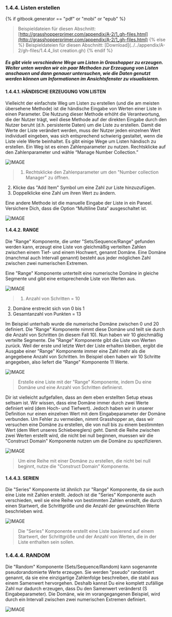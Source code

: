 ### 1.4.4. Listen erstellen
{% if gitbook.generator == "pdf" or "mobi" or "epub" %}
>Beispieldateien für diesen Abschnitt: [http://grasshopperprimer.com/appendix/A-2/1_gh-files.html](http://grasshopperprimer.com/appendix/A-2/1_gh-files.html)
{% else %}
>Beispieldateien für diesen Abschnitt: [Download](../../appendix/A-2/gh-files/1.4.4_list creation.gh)
{% endif %}

##### Es gibt viele verschiedene Wege um Listen in Grasshopper zu erzeugen. Weiter unten werden wir ein paar Methoden zur Erzeugung von Listen anschauen und dann genauer untersuchen, wie die Daten genutzt werden können um Informationen im Ansichtsfenster zu visualisieren.

#### 1.4.4.1. HÄNDISCHE ERZEUGUNG VON LISTEN
Vielleicht der einfachste Weg um Listen zu erstellen (und die am meisten übersehene Methode) ist die händische Eingabe von Werten einer Liste in einen Parameter. Die Nutzung dieser Methode erhöht die Verantwortung, die der Nutzer trägt, weil diese Methode auf der direkten Eingabe durch den Nutzer beruht (d.h. persistente Daten) um die Liste zu erstellen. Damit die Werte der Liste verändert werden, muss der Nutzer jeden einzelnen Wert individuell eingeben, was sich entsprechend schwierig gestaltet, wenn die Liste viele Werte beinhaltet. Es gibt einige Wege um Listen händisch zu erstellen. Ein Weg ist es einen Zahlenparameter zu nutzen. Rechtsklicke auf den Zahlenparameter und wähle “Manage Number Collection.”

![IMAGE](images/1-4-4/1-4-4_001-manual-list-creation.png)
>1. Rechtsklicke den Zahlenparameter um den "Number collection Manager" zu öffnen.
2. Klicke das "Add Item" Symbol um eine Zahl zur Liste hinzuzufügen.
3. Doppelklicke eine Zahl um ihren Wert zu ändern.

Eine andere Methode ist die manuelle Eingabe der Liste in ein Paneel. Versichere Dich, dass die Option “Multiline Data” ausgeschaltet ist.

![IMAGE](images/1-4-4/1-4-4_002-panel.png)

#### 1.4.4.2. RANGE
Die "Range" Komponente, die unter "Sets/Sequence/Range" gefunden werden kann, erzeugt eine Liste von gleichmäßig verteilten Zahlen zwischen einem Tief- und einem Hochwert, genannt Domäne. Eine Domäne (manchmal auch Intervall genannt) besteht aus jeder möglichen Zahl zwischen zwei numerischen Extremen.

Eine "Range" Komponente unterteilt eine numerische Domäne in gleiche Segmente und gibt eine entsprechende Liste von Werten aus.

![IMAGE](images/1-4-4/1-4-4_003-range.png)
>1. Anzahl von Schritten = 10
2. Domäne erstreckt sich von 0 bis 1
3. Gesamtanzahl von Punkten = 13

Im Beispiel unterhalb wurde die numerische Domäne zwischen 0 und 20 definiert. Die  "Range" Komponente nimmt diese Domäne und teilt sie durch die Anzahl von Schritten (in diesem Fall 10). Nun haben wir 10 gleichmäßig verteilte Segmente. Die "Range" Komponente gibt die Liste von Werten zurück. Weil der erste und letzte Wert der Liste erhalten bleiben, ergibt die Ausgabe einer "Range" Komponente immer eine Zahl mehr als die angegebene Anzahl von Schritten. Im Beispiel oben haben wir 10 Schritte angegeben, also liefert die "Range" Komponente 11 Werte.

![IMAGE](images/1-4-4/1-4-4_004-range_2.png)
>Erstelle eine Liste mit der "Range" Komponente, indem Du eine Domäne und eine Anzahl von Schritten definierst.

Dir ist vielleicht aufgefallen, dass an dem eben erstellten Setup etwas seltsam ist. Wir wissen, dass eine Domäne immer durch zwei Werte definiert wird (dem Hoch- und Tiefwert). Jedoch haben wir in unserer Definition nur einen einzelnen Wert mit dem Eingabeparameter der Domäne verbunden. Um Fehler zu vermeiden, nimmt Grasshopper an, dass wir versuchen eine Domäne zu erstellen, die von null bis zu einem bestimmten Wert (dem Wert unseres Schiebereglers) geht. Damit die Reihe zwischen zwei Werten erstellt wird, die nicht bei null beginnen, muessen wir die "Construct Domain" Komponente nutzen um die Domäne zu spezifizieren.

![IMAGE](images/1-4-4/1-4-4_005-construct-domain.png)
>Um eine Reihe mit einer Domäne zu erstellen, die nicht bei null beginnt, nutze die "Construct Domain" Komponente.

#### 1.4.4.3. SERIEN
Die "Series" Komponente ist ähnlich zur "Range" Komponente, da sie auch eine Liste mit Zahlen erstellt. Jedoch ist die "Series" Komponente auch verschieden, weil sie eine Reihe von bestimmten Zahlen erstellt, die durch einen Startwert, die Schrittgröße und die Anzahl der gewünschten Werte beschrieben wird.

![IMAGE](images/1-4-4/1-4-4_006-series.png)
>Die "Series" Komponente erstellt eine Liste basierend auf einem Startwert, der Schrittgröße und der Anzahl von Werten, die in der Liste enthalten sein sollen.

### 1.4.4.4. RANDOM
Die "Random" Komponente (Sets/Sequence/Random) kann sogenannte pseudorandomierte Werte erzeugen. Sie werden "pseudo" randomiert genannt, da sie eine einzigartige Zahlenfolge beschreiben, die stabil aus einem Samenwert hervorgehen. Deshalb kannst Du eine komplett zufällige Zahl nur dadurch erzeugen, dass Du den Samenwert veränderst (S Eingabeparameter). Die Domäne, wie im vorangegangenen Beispiel, wird durch ein Intervall zwischen zwei numerischen Extremen definiert.

![IMAGE](images/1-4-4/1-4-4_007-random.png)
